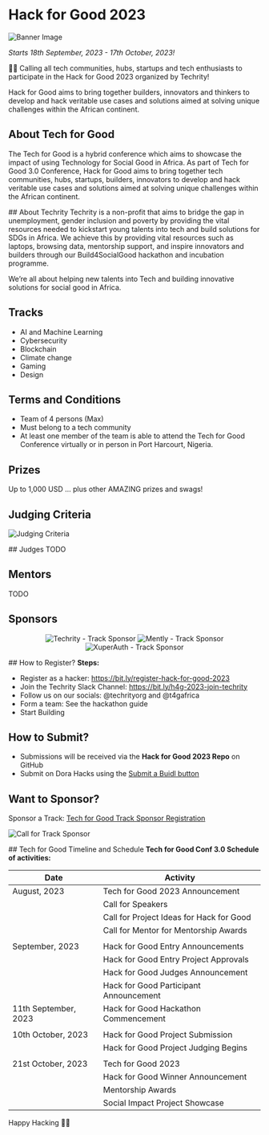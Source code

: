 # Hack for Good 2023

![Banner Image](./images/hack-for-good-banner-image.png)

_Starts 18th September, 2023 - 17th October, 2023!_

🚨🚨 Calling all tech communities, hubs, startups and tech enthusiasts to participate in the Hack for Good 2023 organized by Techrity!

Hack for Good aims to bring together builders, innovators and thinkers to develop and hack veritable use cases and solutions aimed at solving unique challenges within the African continent.

## About Tech for Good
The Tech for Good is a hybrid conference which aims to showcase the impact of using Technology for Social Good in Africa. As part of Tech for Good 3.0 Conference, Hack for Good aims to bring together tech communities, hubs, startups, builders, innovators to develop and hack veritable use cases and solutions aimed at solving unique challenges within the African continent.

## About Techrity
Techrity is a non-profit that aims to bridge the gap in unemployment, gender inclusion and poverty by providing the vital resources needed to kickstart young talents  into tech and build solutions for SDGs in Africa. We achieve this by providing vital resources such as laptops, browsing data, mentorship support, and inspire innovators and builders through our Build4SocialGood hackathon and incubation programme.

We’re all about helping new talents into Tech and building innovative solutions for social good in Africa.

## Tracks
* AI and Machine Learning
* Cybersecurity
* Blockchain
* Climate change
* Gaming
* Design

## Terms and Conditions
* Team of 4 persons (Max)
* Must belong to a tech community
* At least one member of the team is able to attend the Tech for Good Conference virtually or in person in Port Harcourt, Nigeria.

## Prizes
Up to 1,000 USD 
... plus other AMAZING prizes and swags!

## Judging Criteria

![Judging Criteria](./images/Judging_info.png)

## Judges
TODO

## Mentors
TODO

## Sponsors

<center>
    <img src="./images/techrity_logo_new.png"  title="Techrity - Track Sponsor"/>
     <img src="./images/mently1.png"  title="Mently - Track Sponsor"/>
      <img src="./images/xuperauth_logo.jpg"  title="XuperAuth - Track Sponsor"/>
</center>

## How to Register?
**Steps:**
* Register as a hacker: https://bit.ly/register-hack-for-good-2023 
* Join the Techrity Slack Channel: https://bit.ly/h4g-2023-join-techrity 
* Follow us on our socials: @techrityorg and @t4gafrica
* Form a team: See the hackathon guide 
* Start Building

## How to Submit?
* Submissions will be received via the **Hack for Good 2023 Repo** on GitHub
* Submit on Dora Hacks using the [Submit a Buidl button](https://bit.ly/register-hack-for-good-2023)

## Want to Sponsor?
Sponsor a Track: [Tech for Good Track Sponsor Registration](https://bit.ly/hack-for-good-track-sponsor-2023)

![Call for Track Sponsor](./images/call_for_track%20Sponsors.png)

## Tech for Good Timeline and Schedule
**Tech for Good Conf 3.0 Schedule of activities:**

| Date                 | Activity                                 |
| -------------------- | ---------------------------------------- |
| August, 2023         | Tech for Good 2023 Announcement          |
|                      | Call for Speakers                        |
|                      | Call for Project Ideas for Hack for Good |
|                      | Call for Mentor for Mentorship Awards    |
|                      |                                          |
| September, 2023      | Hack for Good Entry Announcements        |
|                      | Hack for Good Entry Project Approvals    |
|                      | Hack for Good Judges Announcement        |
|                      | Hack for Good Participant Announcement   |
| 11th September, 2023 | Hack for Good Hackathon Commencement     |
|                      |                                          |
| 10th October, 2023   | Hack for Good Project Submission         |
|                      | Hack for Good Project Judging Begins     |
|                      |                                          |
| 21st October, 2023   | Tech for Good 2023                       |
|                      | Hack for Good Winner Announcement        |
|                      | Mentorship Awards                        |
|                      | Social Impact Project Showcase           |

Happy Hacking 🚀🚀